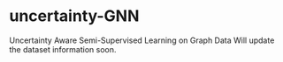 # uncertainty-GNN
Uncertainty Aware Semi-Supervised Learning on Graph Data 
Will update the dataset information soon.
